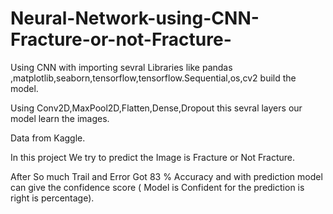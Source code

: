 # Neural-Network-using-CNN-Fracture-or-not-Fracture-

Using CNN with importing sevral Libraries like pandas ,matplotlib,seaborn,tensorflow,tensorflow.Sequential,os,cv2 build the model.

Using Conv2D,MaxPool2D,Flatten,Dense,Dropout this sevral layers our model learn the images.

Data from Kaggle.

In this project We try to predict the Image is Fracture or Not Fracture. 

After So much Trail and Error Got 83 % Accuracy and with prediction model can give the confidence score ( Model is Confident for the prediction is right is percentage).
